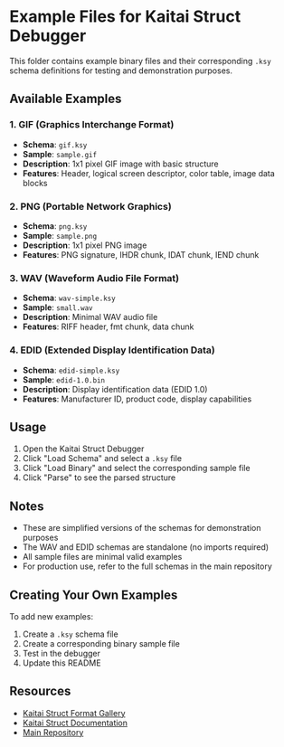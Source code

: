 # Example Files for Kaitai Struct Debugger

This folder contains example binary files and their corresponding `.ksy` schema definitions for testing and demonstration purposes.

## Available Examples

### 1. GIF (Graphics Interchange Format)
- **Schema**: `gif.ksy`
- **Sample**: `sample.gif`
- **Description**: 1x1 pixel GIF image with basic structure
- **Features**: Header, logical screen descriptor, color table, image data blocks

### 2. PNG (Portable Network Graphics)
- **Schema**: `png.ksy`
- **Sample**: `sample.png`
- **Description**: 1x1 pixel PNG image
- **Features**: PNG signature, IHDR chunk, IDAT chunk, IEND chunk

### 3. WAV (Waveform Audio File Format)
- **Schema**: `wav-simple.ksy`
- **Sample**: `small.wav`
- **Description**: Minimal WAV audio file
- **Features**: RIFF header, fmt chunk, data chunk

### 4. EDID (Extended Display Identification Data)
- **Schema**: `edid-simple.ksy`
- **Sample**: `edid-1.0.bin`
- **Description**: Display identification data (EDID 1.0)
- **Features**: Manufacturer ID, product code, display capabilities

## Usage

1. Open the Kaitai Struct Debugger
2. Click "Load Schema" and select a `.ksy` file
3. Click "Load Binary" and select the corresponding sample file
4. Click "Parse" to see the parsed structure

## Notes

- These are simplified versions of the schemas for demonstration purposes
- The WAV and EDID schemas are standalone (no imports required)
- All sample files are minimal valid examples
- For production use, refer to the full schemas in the main repository

## Creating Your Own Examples

To add new examples:

1. Create a `.ksy` schema file
2. Create a corresponding binary sample file
3. Test in the debugger
4. Update this README

## Resources

- [Kaitai Struct Format Gallery](https://formats.kaitai.io/)
- [Kaitai Struct Documentation](https://doc.kaitai.io/)
- [Main Repository](https://github.com/fabianopinto/kaitai-struct-ts)
